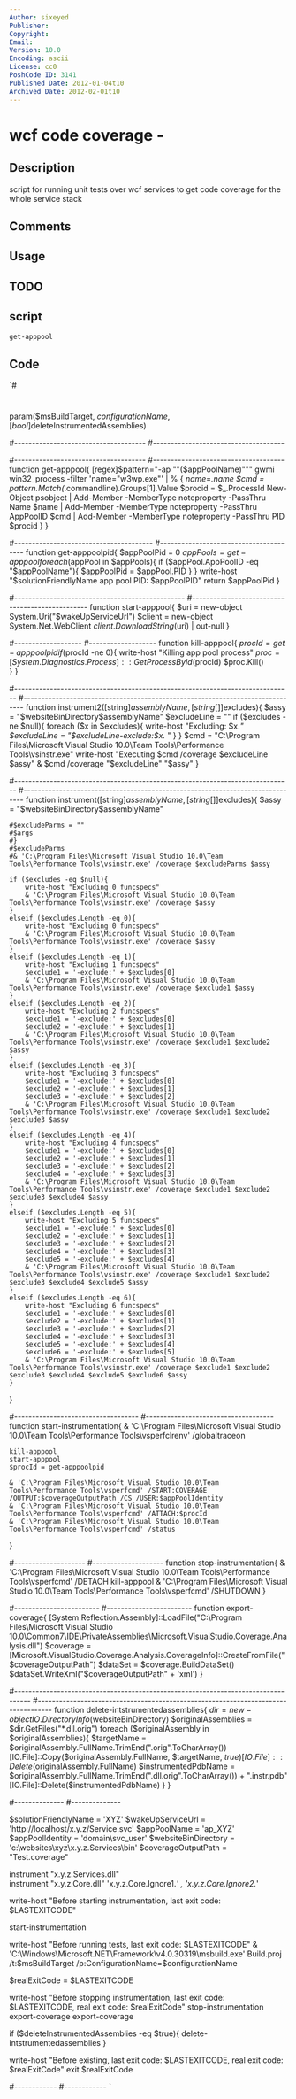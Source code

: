 ```yaml
---
Author: sixeyed
Publisher: 
Copyright: 
Email: 
Version: 10.0
Encoding: ascii
License: cc0
PoshCode ID: 3141
Published Date: 2012-01-04t10
Archived Date: 2012-02-01t10
---
```


# wcf code coverage - 

## Description

script for running unit tests over wcf services to get code coverage for the whole service stack

## Comments



## Usage



## TODO



## script

`get-apppool`

## Code

`#
 #
 param($msBuildTarget, $configurationName, [bool]$deleteInstrumentedAssemblies) 
 
 #-------------------------------------
 #-------------------------------------
 
 #-------------------------------------
 #-------------------------------------
 function get-apppool{
     [regex]$pattern="-ap ""($appPoolName)"""
     gwmi win32_process -filter 'name="w3wp.exe"' | % {
         $name=$_.name
         $cmd = $pattern.Match($_.commandline).Groups[1].Value
         $procid = $_.ProcessId
         New-Object psobject | Add-Member -MemberType noteproperty -PassThru Name $name |
             Add-Member -MemberType noteproperty -PassThru AppPoolID $cmd |
             Add-Member -MemberType noteproperty -PassThru PID $procid 
     }
 }
 
 #---------------------------------------
 #---------------------------------------
 function get-apppoolpid{
 	$appPoolPid = 0
 	$appPools = get-apppool
 	foreach ($appPool in $appPools){
 		if ($appPool.AppPoolID -eq "$appPoolName"){
 			$appPoolPid = $appPool.PID
 		}
 	}
 	write-host "$solutionFriendlyName app pool PID: $appPoolPID"
 	return $appPoolPid
 }
 
 #------------------------------------------------
 #------------------------------------------------
 function start-apppool{
 	$uri = new-object System.Uri("$wakeUpServiceUrl")
 	$client = new-object System.Net.WebClient
 	$client.DownloadString($uri) | out-null
 }
 
 #-------------------
 #-------------------
 function kill-apppool{
 	$procId = get-apppoolpid
 	if ($procId -ne 0){
 		write-host "Killing app pool process"
 		$proc = [System.Diagnostics.Process]::GetProcessById($procId)
 		$proc.Kill()      
 	}
 }
 
 #------------------------------------------------------------------------------
 #------------------------------------------------------------------------------
 function instrument2([string]$assemblyName, [string[]]$excludes){
 	$assy = "$websiteBinDirectory\$assemblyName"
 	$excludeLine = ""
 	if ($excludes -ne $null){
         foreach ($x in $excludes){
 		    write-host "Excluding: $x.*"	     
 		    $excludeLine = "$excludeLine-exclude:$x.* "
 	  }
 	}
     $cmd = "C:\Program Files\Microsoft Visual Studio 10.0\Team Tools\Performance Tools\vsinstr.exe"
     write-host "Executing $cmd /coverage $excludeLine $assy" 
 	& $cmd /coverage "$excludeLine" "$assy" 
 }
 
 #------------------------------------------------------------------------------
 #------------------------------------------------------------------------------
 function instrument([string]$assemblyName, [string[]]$excludes){
 	$assy = "$websiteBinDirectory\$assemblyName"
 
 	#$excludeParms = ""
 	#$args
 	#}
 	#$excludeParms
 	#& 'C:\Program Files\Microsoft Visual Studio 10.0\Team Tools\Performance Tools\vsinstr.exe' /coverage $excludeParms $assy 
 
 	if ($excludes -eq $null){
 		write-host "Excluding 0 funcspecs"
 		& 'C:\Program Files\Microsoft Visual Studio 10.0\Team Tools\Performance Tools\vsinstr.exe' /coverage $assy 
 	}
 	elseif ($excludes.Length -eq 0){
 		write-host "Excluding 0 funcspecs"
 		& 'C:\Program Files\Microsoft Visual Studio 10.0\Team Tools\Performance Tools\vsinstr.exe' /coverage $assy 
 	}
 	elseif ($excludes.Length -eq 1){
 		write-host "Excluding 1 funcspecs"
 		$exclude1 = '-exclude:' + $excludes[0] 
 		& 'C:\Program Files\Microsoft Visual Studio 10.0\Team Tools\Performance Tools\vsinstr.exe' /coverage $exclude1 $assy 
 	}
 	elseif ($excludes.Length -eq 2){
 		write-host "Excluding 2 funcspecs"
 		$exclude1 = '-exclude:' + $excludes[0]
 		$exclude2 = '-exclude:' + $excludes[1]
 		& 'C:\Program Files\Microsoft Visual Studio 10.0\Team Tools\Performance Tools\vsinstr.exe' /coverage $exclude1 $exclude2  $assy 
 	}
 	elseif ($excludes.Length -eq 3){
 		write-host "Excluding 3 funcspecs"
 		$exclude1 = '-exclude:' + $excludes[0]
 		$exclude2 = '-exclude:' + $excludes[1]
 		$exclude3 = '-exclude:' + $excludes[2]
 		& 'C:\Program Files\Microsoft Visual Studio 10.0\Team Tools\Performance Tools\vsinstr.exe' /coverage $exclude1 $exclude2 $exclude3 $assy 
 	}
 	elseif ($excludes.Length -eq 4){
 		write-host "Excluding 4 funcspecs"
 		$exclude1 = '-exclude:' + $excludes[0]
 		$exclude2 = '-exclude:' + $excludes[1]
 		$exclude3 = '-exclude:' + $excludes[2]
 		$exclude4 = '-exclude:' + $excludes[3]
 		& 'C:\Program Files\Microsoft Visual Studio 10.0\Team Tools\Performance Tools\vsinstr.exe' /coverage $exclude1 $exclude2 $exclude3 $exclude4 $assy 
 	}
 	elseif ($excludes.Length -eq 5){
 		write-host "Excluding 5 funcspecs"
 		$exclude1 = '-exclude:' + $excludes[0]
 		$exclude2 = '-exclude:' + $excludes[1]
 		$exclude3 = '-exclude:' + $excludes[2]
 		$exclude4 = '-exclude:' + $excludes[3]
 		$exclude5 = '-exclude:' + $excludes[4]		
 		& 'C:\Program Files\Microsoft Visual Studio 10.0\Team Tools\Performance Tools\vsinstr.exe' /coverage $exclude1 $exclude2 $exclude3 $exclude4 $exclude5 $assy 
 	}	
 	elseif ($excludes.Length -eq 6){
 		write-host "Excluding 6 funcspecs"
 		$exclude1 = '-exclude:' + $excludes[0]
 		$exclude2 = '-exclude:' + $excludes[1]
 		$exclude3 = '-exclude:' + $excludes[2]
 		$exclude4 = '-exclude:' + $excludes[3]
 		$exclude5 = '-exclude:' + $excludes[4]		
 		$exclude6 = '-exclude:' + $excludes[5]		
 		& 'C:\Program Files\Microsoft Visual Studio 10.0\Team Tools\Performance Tools\vsinstr.exe' /coverage $exclude1 $exclude2 $exclude3 $exclude4 $exclude5 $exclude6 $assy 
 	}
 }
 
 #-----------------------------------
 #------------------------------------
 function start-instrumentation{
 	&  'C:\Program Files\Microsoft Visual Studio 10.0\Team Tools\Performance Tools\vsperfclrenv' /globaltraceon 
 
 	kill-apppool
 	start-apppool
 	$procId = get-apppoolpid
 
 	& 'C:\Program Files\Microsoft Visual Studio 10.0\Team Tools\Performance Tools\vsperfcmd' /START:COVERAGE /OUTPUT:$coverageOutputPath /CS /USER:$appPoolIdentity
 	& 'C:\Program Files\Microsoft Visual Studio 10.0\Team Tools\Performance Tools\vsperfcmd' /ATTACH:$procId
 	& 'C:\Program Files\Microsoft Visual Studio 10.0\Team Tools\Performance Tools\vsperfcmd' /status
 }
 
 #--------------------
 #--------------------
 function stop-instrumentation{
 	& 'C:\Program Files\Microsoft Visual Studio 10.0\Team Tools\Performance Tools\vsperfcmd' /DETACH
 	kill-apppool
 	& 'C:\Program Files\Microsoft Visual Studio 10.0\Team Tools\Performance Tools\vsperfcmd' /SHUTDOWN 
 }
 
 #------------------------
 #------------------------
 function export-coverage{
 	[System.Reflection.Assembly]::LoadFile("C:\Program Files\Microsoft Visual Studio 10.0\Common7\IDE\PrivateAssemblies\Microsoft.VisualStudio.Coverage.Analysis.dll")
 	$coverage = [Microsoft.VisualStudio.Coverage.Analysis.CoverageInfo]::CreateFromFile("$coverageOutputPath")
 	$dataSet = $coverage.BuildDataSet()
 	$dataSet.WriteXml("$coverageOutputPath" + 'xml')
 }
 
 #----------------------------------------------------------------------------------
 #----------------------------------------------------------------------------------
 function delete-intstrumentedassemblies{
 	$dir = new-object IO.DirectoryInfo($websiteBinDirectory)
 	$originalAssemblies = $dir.GetFiles("*.dll.orig")
 	foreach ($originalAssembly in $originalAssemblies){
 		$targetName = $originalAssembly.FullName.TrimEnd(".orig".ToCharArray())
 		[IO.File]::Copy($originalAssembly.FullName, $targetName, $true)
 		[IO.File]::Delete($originalAssembly.FullName)
 		$instrumentedPdbName = $originalAssembly.FullName.TrimEnd(".dll.orig".ToCharArray()) + ".instr.pdb"
 		[IO.File]::Delete($instrumentedPdbName)
 	}
 }
 
 #--------------
 #--------------
 
 $solutionFriendlyName = 'XYZ'
 $wakeUpServiceUrl = 'http://localhost/x.y.z/Service.svc'
 $appPoolName = 'ap_XYZ'
 $appPoolIdentity = 'domain\svc_user'
 $websiteBinDirectory = 'c:\websites\xyz\x.y.z.Services\bin'
 $coverageOutputPath = "Test.coverage"
 
 instrument   "x.y.z.Services.dll"  
 instrument   "x.y.z.Core.dll"   'x.y.z.Core.Ignore1.*' , 'x.y.z.Core.Ignore2.*'  
 
 write-host "Before starting instrumentation, last exit code: $LASTEXITCODE"
 
 start-instrumentation
 
 write-host "Before running tests, last exit code: $LASTEXITCODE"
 & 'C:\Windows\Microsoft.NET\Framework\v4.0.30319\msbuild.exe' Build.proj /t:$msBuildTarget /p:ConfigurationName=$configurationName
 
 $realExitCode = $LASTEXITCODE
 
 write-host "Before stopping instrumentation, last exit code: $LASTEXITCODE, real exit code: $realExitCode"
 stop-instrumentation
 export-coverage
 export-coverage
 
 if ($deleteInstrumentedAssemblies -eq $true){
 	delete-intstrumentedassemblies
 }
 
 write-host "Before existing, last exit code: $LASTEXITCODE, real exit code: $realExitCode"
 exit $realExitCode
 
 #------------
 #------------
`

